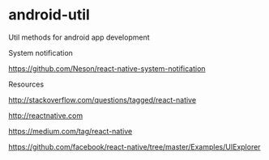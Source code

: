 # android-util
Util methods for android app development

System notification

https://github.com/Neson/react-native-system-notification

Resources

http://stackoverflow.com/questions/tagged/react-native

http://reactnative.com

https://medium.com/tag/react-native

https://github.com/facebook/react-native/tree/master/Examples/UIExplorer
